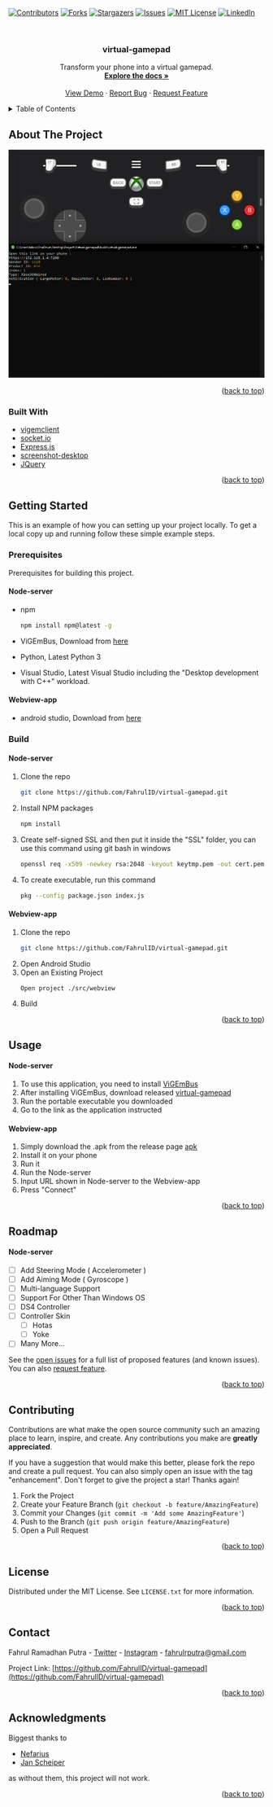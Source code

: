 <div id="top"></div>
<!--
*** Thanks for checking out the Best-README-Template. If you have a suggestion
*** that would make this better, please fork the repo and create a pull request
*** or simply open an issue with the tag "enhancement".
*** Don't forget to give the project a star!
*** Thanks again! Now go create something AMAZING! :D
-->



<!-- PROJECT SHIELDS -->
<!--
*** I'm using markdown "reference style" links for readability.
*** Reference links are enclosed in brackets [ ] instead of parentheses ( ).
*** See the bottom of this document for the declaration of the reference variables
*** for contributors-url, forks-url, etc. This is an optional, concise syntax you may use.
*** https://www.markdownguide.org/basic-syntax/#reference-style-links
-->
[![Contributors][contributors-shield]][contributors-url]
[![Forks][forks-shield]][forks-url]
[![Stargazers][stars-shield]][stars-url]
[![Issues][issues-shield]][issues-url]
[![MIT License][license-shield]][license-url]
[![LinkedIn][linkedin-shield]][linkedin-url]



<!-- PROJECT LOGO -->
<br />
<!--
***<div align="center">
***  <a href="https://github.com/FahrulID/virtual-gamepad">
***    <img src="images/logo.png" alt="Logo" width="80" height="80">
***  </a>
-->

<h3 align="center">virtual-gamepad</h3>

  <p align="center">
    Transform your phone into a virtual gamepad.
    <br />
    <a href="https://github.com/FahrulID/virtual-gamepad"><strong>Explore the docs »</strong></a>
    <br />
    <br />
    <a href="https://github.com/FahrulID/virtual-gamepad">View Demo</a>
    ·
    <a href="https://github.com/FahrulID/virtual-gamepad/issues">Report Bug</a>
    ·
    <a href="https://github.com/FahrulID/virtual-gamepad/issues">Request Feature</a>
  </p>
</div>



<!-- TABLE OF CONTENTS -->
<details>
  <summary>Table of Contents</summary>
  <ol>
    <li>
      <a href="#about-the-project">About The Project</a>
      <ul>
        <li><a href="#built-with">Built With</a></li>
      </ul>
    </li>
    <li>
      <a href="#getting-started">Getting Started</a>
      <ul>
        <li><a href="#prerequisites">Prerequisites</a></li>
        <li><a href="#build">Build</a></li>
      </ul>
    </li>
    <li><a href="#usage">Usage</a></li>
    <li><a href="#roadmap">Roadmap</a></li>
    <li><a href="#contributing">Contributing</a></li>
    <li><a href="#license">License</a></li>
    <li><a href="#contact">Contact</a></li>
    <li><a href="#acknowledgments">Acknowledgments</a></li>
  </ol>
</details>



<!-- ABOUT THE PROJECT -->
## About The Project

[![Product Name Screen Shot][product-screenshot]](https://github.com/FahrulID/virtual-gamepad/)

<p align="right">(<a href="#top">back to top</a>)</p>



### Built With

* [vigemclient](https://github.com/jangxx/node-ViGEmClient)
* [socket.io](https://socket.io/)
* [Express.js](https://expressjs.com/)
* [screenshot-desktop](https://github.com/bencevans/screenshot-desktop)
* [JQuery](https://jquery.com)

<p align="right">(<a href="#top">back to top</a>)</p>



<!-- GETTING STARTED -->
## Getting Started

This is an example of how you can setting up your project locally.
To get a local copy up and running follow these simple example steps.

### Prerequisites

Prerequisites for building this project.

#### Node-server

* npm
  ```sh
  npm install npm@latest -g
  ```

* ViGEmBus, Download from [here](https://github.com/ViGEm/ViGEmBus/releases)

* Python, Latest Python 3

* Visual Studio, Latest Visual Studio including the "Desktop development with C++" workload.

#### Webview-app

* android studio, Download from [here](https://developer.android.com/studio)

### Build

#### Node-server

1. Clone the repo
   ```sh
   git clone https://github.com/FahrulID/virtual-gamepad.git
   ```
2. Install NPM packages
   ```sh
   npm install
   ```
3. Create self-signed SSL and then put it inside the "SSL" folder, 
   you can use this command using git bash in windows
   ```sh
   openssl req -x509 -newkey rsa:2048 -keyout keytmp.pem -out cert.pem -days 365
   ```
4. To create executable, run this command
   ```sh
   pkg --config package.json index.js
   ```

#### Webview-app

1. Clone the repo
   ```sh
   git clone https://github.com/FahrulID/virtual-gamepad.git
   ```
2. Open Android Studio
3. Open an Existing Project
   ```sh
   Open project ./src/webview
   ```
4. Build


<p align="right">(<a href="#top">back to top</a>)</p>



<!-- USAGE EXAMPLES -->
## Usage

#### Node-server

1. To use this application, you need to install [ViGEmBus](https://github.com/ViGEm/ViGEmBus/releases)
2. After installing ViGEmBus, download released [virtual-gamepad](https://github.com/FahrulID/virtual-gamepad/releases)
3. Run the portable executable you downloaded
4. Go to the link as the application instructed

#### Webview-app

1. Simply download the .apk from the release page [apk](https://github.com/FahrulID/virtual-gamepad/releases)
2. Install it on your phone
3. Run it
4. Run the Node-server
5. Input URL shown in Node-server to the Webview-app
6. Press "Connect"

<p align="right">(<a href="#top">back to top</a>)</p>

<!-- ROADMAP -->
## Roadmap

#### Node-server

- [ ] Add Steering Mode ( Accelerometer )
- [ ] Add Aiming Mode ( Gyroscope )
- [ ] Multi-language Support
- [ ] Support For Other Than Windows OS
- [ ] DS4 Controller
- [ ] Controller Skin
    - [ ] Hotas
    - [ ] Yoke
- [ ] Many More...

See the [open issues](https://github.com/FahrulID/virtual-gamepad/issues) for a full list of proposed features (and known issues).
You can also [request feature](https://github.com/FahrulID/virtual-gamepad/issues).

<p align="right">(<a href="#top">back to top</a>)</p>



<!-- CONTRIBUTING -->
## Contributing

Contributions are what make the open source community such an amazing place to learn, inspire, and create. Any contributions you make are **greatly appreciated**.

If you have a suggestion that would make this better, please fork the repo and create a pull request. You can also simply open an issue with the tag "enhancement".
Don't forget to give the project a star! Thanks again!

1. Fork the Project
2. Create your Feature Branch (`git checkout -b feature/AmazingFeature`)
3. Commit your Changes (`git commit -m 'Add some AmazingFeature'`)
4. Push to the Branch (`git push origin feature/AmazingFeature`)
5. Open a Pull Request

<p align="right">(<a href="#top">back to top</a>)</p>



<!-- LICENSE -->
## License

Distributed under the MIT License. See `LICENSE.txt` for more information.

<p align="right">(<a href="#top">back to top</a>)</p>



<!-- CONTACT -->
## Contact

Fahrul Ramadhan Putra - [Twitter](https://twitter.com/fahrulrputra) - [Instagram](https://www.instagram.com/fahrulrputra/) - fahrulrputra@gmail.com

Project Link: [https://github.com/FahrulID/virtual-gamepad](https://github.com/FahrulID/virtual-gamepad)

<p align="right">(<a href="#top">back to top</a>)</p>



<!-- ACKNOWLEDGMENTS -->
## Acknowledgments

Biggest thanks to

* [Nefarius](https://github.com/nefarius)
* [Jan Scheiper](https://github.com/jangxx)

as without them, this project will not work.

<p align="right">(<a href="#top">back to top</a>)</p>



<!-- MARKDOWN LINKS & IMAGES -->
<!-- https://www.markdownguide.org/basic-syntax/#reference-style-links -->
[contributors-shield]: https://img.shields.io/github/contributors/FahrulID/virtual-gamepad.svg?style=for-the-badge
[contributors-url]: https://github.com/FahrulID/virtual-gamepad/graphs/contributors
[forks-shield]: https://img.shields.io/github/forks/FahrulID/virtual-gamepad.svg?style=for-the-badge
[forks-url]: https://github.com/FahrulID/virtual-gamepad/network/members
[stars-shield]: https://img.shields.io/github/stars/FahrulID/virtual-gamepad.svg?style=for-the-badge
[stars-url]: https://github.com/FahrulID/virtual-gamepad/stargazers
[issues-shield]: https://img.shields.io/github/issues/FahrulID/virtual-gamepad.svg?style=for-the-badge
[issues-url]: https://github.com/FahrulID/virtual-gamepad/issues
[license-shield]: https://img.shields.io/github/license/FahrulID/virtual-gamepad.svg?style=for-the-badge
[license-url]: https://github.com/FahrulID/virtual-gamepad/blob/master/LICENSE.txt
[linkedin-shield]: https://img.shields.io/badge/-LinkedIn-black.svg?style=for-the-badge&logo=linkedin&colorB=555
[linkedin-url]: https://www.linkedin.com/in/fahrul-ramadhan-putra-1914701b0/
[product-screenshot]: others/screenshot.png
